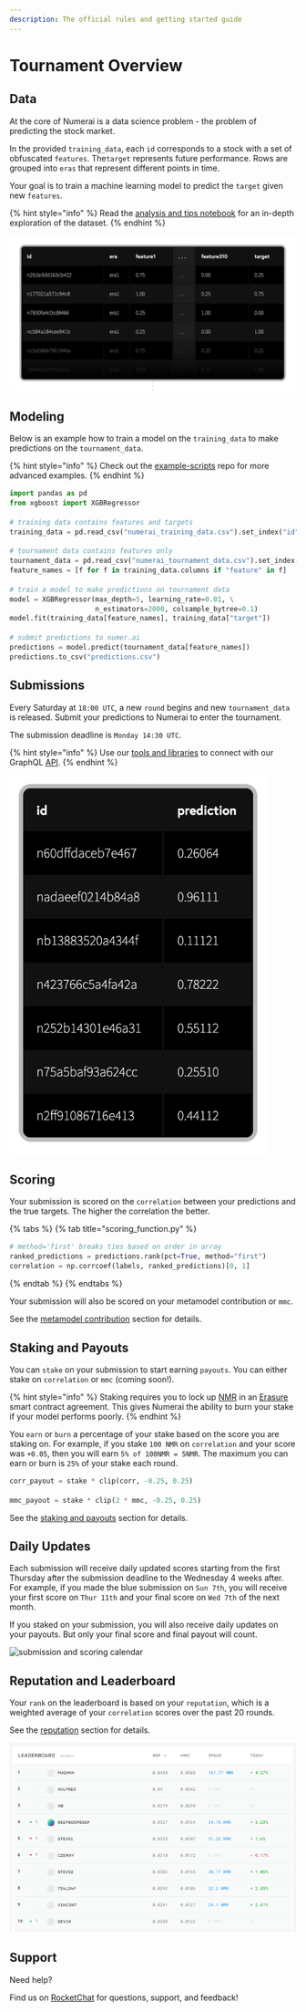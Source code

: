 ```yaml
---
description: The official rules and getting started guide
---
```


# Tournament Overview

## Data

At the core of Numerai is a data science problem - the problem of predicting the stock market.

In the provided `training_data`, each `id` corresponds to a stock with a set of obfuscated `features`. The`target` represents future performance. Rows are grouped into `eras` that represent different points in time. 

Your goal is to train a machine learning model to predict the `target` given new `features`. 

{% hint style="info" %}
Read the [analysis and tips notebook](https://github.com/numerai/example-scripts/blob/master/analysis_and_tips.ipynb) for an in-depth exploration of the dataset.
{% endhint %}

![numerai\_training\_data.csv](../.gitbook/assets/ex_data.png)

## Modeling

Below is an example how to train a model on the `training_data` to make predictions on the `tournament_data`.

{% hint style="info" %}
Check out the [example-scripts](https://github.com/numerai/example-scripts) repo for more advanced examples.
{% endhint %}

```python
import pandas as pd
from xgboost import XGBRegressor

# training data contains features and targets
training_data = pd.read_csv("numerai_training_data.csv").set_index("id")

# tournament data contains features only
tournament_data = pd.read_csv("numerai_tournament_data.csv").set_index("id")
feature_names = [f for f in training_data.columns if "feature" in f]

# train a model to make predictions on tournament data
model = XGBRegressor(max_depth=5, learning_rate=0.01, \
                     n_estimators=2000, colsample_bytree=0.1)
model.fit(training_data[feature_names], training_data["target"])

# submit predictions to numer.ai
predictions = model.predict(tournament_data[feature_names])
predictions.to_csv("predictions.csv")
```

## Submissions

Every Saturday at `18:00 UTC`, a new `round` begins and new `tournament_data` is released. Submit your predictions to Numerai to enter the tournament. 

The submission deadline is `Monday 14:30 UTC`. 

{% hint style="info" %}
Use our [tools and libraries](https://docs.numer.ai/tournament/tools) to connect with our GraphQL [API](https://api-tournament.numer.ai/). 
{% endhint %}

![predictions.csv](../.gitbook/assets/image%20%2835%29.png)

## Scoring

Your submission is scored on the `correlation` between your predictions and the true targets. The higher the correlation the better. 

{% tabs %}
{% tab title="scoring\_function.py" %}
```python
# method='first' breaks ties based on order in array
ranked_predictions = predictions.rank(pct=True, method="first")
correlation = np.corrcoef(labels, ranked_predictions)[0, 1]
```
{% endtab %}
{% endtabs %}

Your submission will also be scored on your metamodel contribution or `mmc`. 

See the [metamodel contribution](https://docs.numer.ai/tournament/metamodel-contribution) section for details.

## Staking and Payouts

You can `stake` on your submission to start earning `payouts`. You can either stake on `correlation` or `mmc` \(coming soon!\).

{% hint style="info" %}
Staking requires you to lock up [NMR](https://coinmarketcap.com/currencies/numeraire/) in an [Erasure](https://erasure.world/) smart contract agreement. This gives Numerai the ability to burn your stake if your model performs poorly. 
{% endhint %}

You `earn` or `burn` a percentage of your stake based on the score you are staking on. For example, if you stake `100 NMR` on `correlation` and your score was `+0.05`, then you will earn `5% of 100NMR = 5NMR`. The maximum you can earn or burn is `25%` of your stake each round.

```python
corr_payout = stake * clip(corr, -0.25, 0.25)

mmc_payout = stake * clip(2 * mmc, -0.25, 0.25)
```

See the [staking and payouts](https://docs.numer.ai/tournament/staking-and-payouts) section for details.

## Daily Updates

Each submission will receive daily updated scores starting from the first Thursday after the submission deadline to the Wednesday 4 weeks after. For example, if you made the blue submission on `Sun 7th`, you will receive your first score on `Thur 11th` and your final score on `Wed 7th` of the next month.

If you staked on your submission, you will also receive daily updates on your payouts. But only your final score and final payout will count. 

![submission and scoring calendar](https://documents.lucidchart.com/documents/d20914fb-a3d0-4bf5-a775-718fe5b41f17/pages/0_0?a=59169&x=-3266&y=-4681&w=1276&h=902&store=1&accept=image%2F*&auth=LCA%20016838a180a592a2c9146b00e03b2c9e7576491c-ts%3D1588381543)

## Reputation and Leaderboard

Your `rank` on the leaderboard is based on your `reputation`, which is a weighted average of your `correlation` scores over the past 20 rounds. 

See the [reputation](https://docs.numer.ai/tournament/reputation) section for details.

![](../.gitbook/assets/image%20%2822%29.png)

## Support

Need help? 

Find us on [RocketChat](https://community.numer.ai) for questions, support, and feedback!

